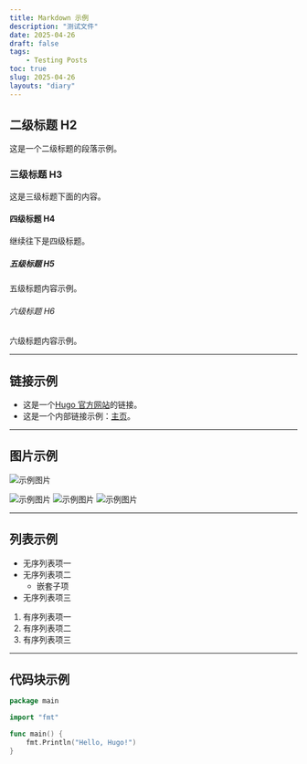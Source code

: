 ```yaml
---
title: Markdown 示例
description: "测试文件"
date: 2025-04-26
draft: false
tags: 
    - Testing Posts
toc: true
slug: 2025-04-26
layouts: "diary"
---
```


## 二级标题 H2

这是一个二级标题的段落示例。

### 三级标题 H3

这是三级标题下面的内容。

#### 四级标题 H4

继续往下是四级标题。

##### 五级标题 H5

五级标题内容示例。

###### 六级标题 H6

六级标题内容示例。

---

## 链接示例

- 这是一个[Hugo 官方网站](https://gohugo.io/)的链接。
- 这是一个内部链接示例：[主页](/)。

---

## 图片示例

![示例图片](/site/animalcrossing.png)

![示例图片](/site/tumblr_1d04ca11032168b7f51f4f1f1c1a936b_43682731_250.png) ![示例图片](/site/animalcrossing.png) ![示例图片](/site/animalcrossing.png)


---

## 列表示例

- 无序列表项一
- 无序列表项二
    - 嵌套子项
- 无序列表项三

1. 有序列表项一
2. 有序列表项二
3. 有序列表项三

---

## 代码块示例

```go
package main

import "fmt"

func main() {
    fmt.Println("Hello, Hugo!")
}